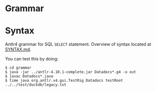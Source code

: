# Grammar
# Syntax

Antlr4 grammar for SQL `SELECT` statement. Overview of syntax located at [SYNTAX.md](https://github.com/datadocs/grammar/blob/master/SYNTAX.md).

You can test this by doing:

```
$ cd grammar
$ java -jar ../antlr-4.10.1-complete.jar Datadocs*.g4 -o out
$ javac Datadocs*.java
$ time java org.antlr.v4.gui.TestRig Datadocs testRoot ../../test/duckdb/legacy.txt
```
